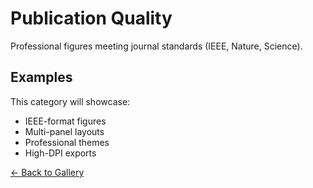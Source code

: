 # Publication Quality

Professional figures meeting journal standards (IEEE, Nature, Science).

## Examples

This category will showcase:
- IEEE-format figures
- Multi-panel layouts
- Professional themes
- High-DPI exports

[← Back to Gallery](../README.md)
